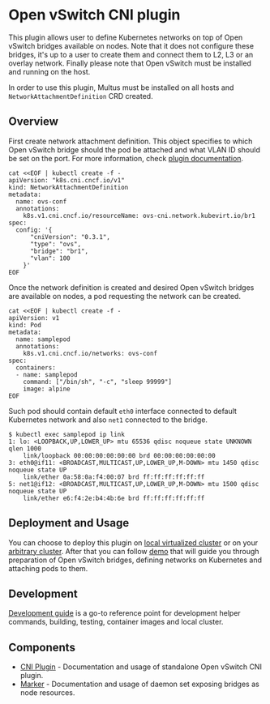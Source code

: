 # Open vSwitch CNI plugin

This plugin allows user to define Kubernetes networks on top of Open vSwitch bridges available on nodes. Note that it does not configure these bridges, it's up to a user to create them and connect them to L2, L3 or an overlay network. Finally please note that Open vSwitch must be installed and running on the host.

In order to use this plugin, Multus must be installed on all hosts and `NetworkAttachmentDefinition` CRD created.

## Overview

First create network attachment definition. This object specifies to which Open vSwitch bridge should the pod be attached and what VLAN ID should be set on the port. For more information, check [plugin documentation](docs/cni-plugin.md).

```shell
cat <<EOF | kubectl create -f -
apiVersion: "k8s.cni.cncf.io/v1"
kind: NetworkAttachmentDefinition
metadata:
  name: ovs-conf
  annotations:
    k8s.v1.cni.cncf.io/resourceName: ovs-cni.network.kubevirt.io/br1
spec:
  config: '{
      "cniVersion": "0.3.1",
      "type": "ovs",
      "bridge": "br1",
      "vlan": 100
    }'
EOF
```

Once the network definition is created and desired Open vSwitch bridges are available on nodes, a pod requesting the network can be created.

```shell
cat <<EOF | kubectl create -f -
apiVersion: v1
kind: Pod
metadata:
  name: samplepod
  annotations:
    k8s.v1.cni.cncf.io/networks: ovs-conf
spec:
  containers:
  - name: samplepod
    command: ["/bin/sh", "-c", "sleep 99999"]
    image: alpine
EOF
```

Such pod should contain default `eth0` interface connected to default Kubernetes network and also `net1` connected to the bridge.

```shell
$ kubectl exec samplepod ip link
1: lo: <LOOPBACK,UP,LOWER_UP> mtu 65536 qdisc noqueue state UNKNOWN qlen 1000
    link/loopback 00:00:00:00:00:00 brd 00:00:00:00:00:00
3: eth0@if11: <BROADCAST,MULTICAST,UP,LOWER_UP,M-DOWN> mtu 1450 qdisc noqueue state UP
    link/ether 0a:58:0a:f4:00:07 brd ff:ff:ff:ff:ff:ff
5: net1@if12: <BROADCAST,MULTICAST,UP,LOWER_UP,M-DOWN> mtu 1500 qdisc noqueue state UP
    link/ether e6:f4:2e:b4:4b:6e brd ff:ff:ff:ff:ff:ff
```

## Deployment and Usage

You can choose to deploy this plugin on [local virtualized cluster](docs/deployment-on-local-cluster.md) or on your [arbitrary cluster](docs/deployment-on-arbitrary-cluster.md). After that you can follow [demo](docs/demo.md) that will guide you through preparation of Open vSwitch bridges, defining networks on Kubernetes and attaching pods to them.

## Development

[Development guide](docs/devel-guide.md) is a go-to reference point for development helper commands, building, testing, container images and local cluster.

## Components

 * [CNI Plugin](docs/cni-plugin.md) - Documentation and usage of standalone Open vSwitch CNI plugin.
 * [Marker](docs/marker.md) - Documentation and usage of daemon set exposing bridges as node resources.
